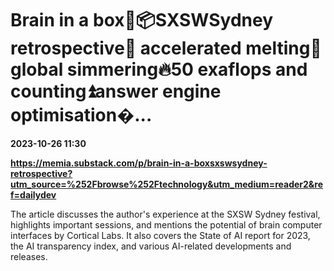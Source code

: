 # Brain in a box🧠📦SXSWSydney retrospective💬 accelerated melting🧊 global simmering🔥50 exaflops and counting⏫answer engine optimisation�...

**2023-10-26 11:30**

**https://memia.substack.com/p/brain-in-a-boxsxswsydney-retrospective?utm_source=%252Fbrowse%252Ftechnology&utm_medium=reader2&ref=dailydev**

The article discusses the author's experience at the SXSW Sydney festival, highlights important sessions, and mentions the potential of brain computer interfaces by Cortical Labs. It also covers the State of AI report for 2023, the AI transparency index, and various AI-related developments and releases.